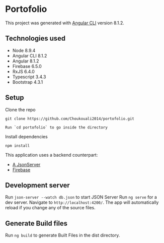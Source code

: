 # Portofolio

This project was generated with [Angular CLI](https://github.com/angular/angular-cli) version 8.1.2.

## Technologies used
* Node 8.9.4
* Angular CLI 8.1.2
* Angular 8.1.2
* Firebase 6.5.0
* RxJS 6.4.0
* Typescript 3.4.3
* Bootstrap 4.3.1

## Setup

Clone the repo
```
git clone https://github.com/Choukouali2014/portofolio.git

Run `cd portofolio` to go inside the directory
```
Install dependencies
```
npm install
```
This application uses a backend counterpart:
* [A JsonServer ](https://github.com/typicode/json-server)
* [Firebase ](https://github.com/typicode/json-server)

## Development server
Run `json-server --watch db.json` to start JSON Server 
Run `ng serve` for a dev server. Navigate to `http://localhost:4200/`. The app will automatically reload if you change any of the source files.

## Generate Build files
Run `ng build` to generate Built Files in the dist directory. 
